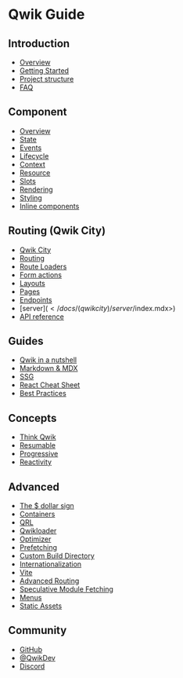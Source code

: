 # Qwik Guide

## Introduction

- [Overview](</docs/(qwik)/index.mdx>)
- [Getting Started](</docs/(qwik)/getting-started/index.mdx>)
- [Project structure](</docs/(qwikcity)/project-structure/index.mdx>)
- [FAQ](</docs/(qwik)/faq/index.mdx>)

## Component

- [Overview](</docs/(qwik)/components/overview/index.mdx>)
- [State](</docs/(qwik)/components/state/index.mdx>)
- [Events](</docs/(qwik)/components/events/index.mdx>)
- [Lifecycle](</docs/(qwik)/components/lifecycle/index.mdx>)
- [Context](</docs/(qwik)/components/context/index.mdx>)
- [Resource](</docs/(qwik)/components/resource/index.mdx>)
- [Slots](</docs/(qwik)/components/projection/index.mdx>)
- [Rendering](</docs/(qwik)/components/rendering/index.mdx>)
- [Styling](</docs/(qwik)/components/styles/index.mdx>)
- [Inline components](</docs/(qwik)/components/inline-components/index.mdx>)

## Routing (Qwik City)

- [Qwik City](</docs/(qwikcity)/qwikcity/index.mdx>)
- [Routing](</docs/(qwikcity)/routing/index.mdx>)
- [Route Loaders](</docs/(qwikcity)/route-loader/index.mdx>)
- [Form actions](</docs/(qwikcity)/action/index.mdx>)
- [Layouts](</docs/(qwikcity)/layout/index.mdx>)
- [Pages](</docs/(qwikcity)/pages/index.mdx>)
- [Endpoints](</docs/(qwikcity)/endpoints/index.mdx>)
- [server$](</docs/(qwikcity)/server$/index.mdx>)
- [API reference](</docs/(qwikcity)/api/index.mdx>)

## Guides

- [Qwik in a nutshell](</docs/(qwikcity)/guides/qwik-nutshell/index.mdx>)
- [Markdown & MDX](</docs/(qwikcity)/guides/mdx/index.mdx>)
- [SSG](</docs/(qwikcity)/guides/static-site-generation/index.mdx>)
- [React Cheat Sheet](</docs/(qwikcity)/guides/qwik-react/index.mdx>)
- [Best Practices](</docs/(qwikcity)/guides/best-practices/index.mdx>)

## Concepts

- [Think Qwik](</docs/(qwik)/think-qwik/index.mdx>)
- [Resumable](</docs/(qwik)/concepts/resumable/index.mdx>)
- [Progressive](</docs/(qwik)/concepts/progressive/index.mdx>)
- [Reactivity](</docs/(qwik)/concepts/reactivity/index.mdx>)

## Advanced

- [The $ dollar sign](</docs/(qwik)/advanced/dollar/index.mdx>)
- [Containers](</docs/(qwik)/advanced/containers/index.mdx>)
- [QRL](</docs/(qwik)/advanced/qrl/index.mdx>)
- [Qwikloader](</docs/(qwik)/advanced/qwikloader/index.mdx>)
- [Optimizer](</docs/(qwik)/advanced/optimizer/index.mdx>)
- [Prefetching](</docs/(qwik)/advanced/prefetching/index.mdx>)
- [Custom Build Directory](</docs/(qwik)/advanced/custom-build-dir/index.mdx>)
- [Internationalization](</docs/(qwik)/advanced/i18n/index.mdx>)
- [Vite](</docs/(qwik)/advanced/vite/index.mdx>)
- [Advanced Routing](</docs/(qwikcity)/advanced/routing/index.mdx>)
- [Speculative Module Fetching](</docs/(qwikcity)/advanced/speculative-module-fetching/index.mdx>)
- [Menus](</docs/(qwikcity)/advanced/menu/index.mdx>)
- [Static Assets](</docs/(qwikcity)/advanced/static-assets/index.mdx>)

## Community

- [GitHub](https://github.com/BuilderIO/qwik)
- [@QwikDev](https://twitter.com/QwikDev)
- [Discord](https://qwik.builder.io/chat)
